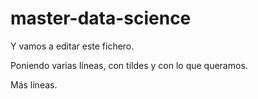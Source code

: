 # master-data-science

Y vamos a editar este fichero.

Poniendo varias líneas, con tildes y con lo que queramos.

Más líneas.
